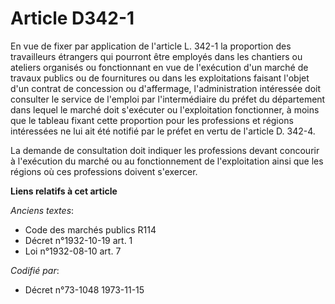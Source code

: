 # Article D342-1

En vue de fixer par application de l'article L. 342-1 la proportion des travailleurs étrangers qui pourront être employés
dans les chantiers ou ateliers organisés ou fonctionnant en vue de l'exécution d'un marché de travaux publics ou de
fournitures ou dans les exploitations faisant l'objet d'un contrat de concession ou d'affermage, l'administration intéressée
doit consulter le service de l'emploi par l'intermédiaire du préfet du département dans lequel le marché doit s'exécuter ou
l'exploitation fonctionner, à moins que le tableau fixant cette proportion pour les professions et régions intéressées ne lui
ait été notifié par le préfet en vertu de l'article D. 342-4.

La demande de consultation doit indiquer les professions devant concourir à l'exécution du marché ou au fonctionnement de
l'exploitation ainsi que les régions où ces professions doivent s'exercer.

**Liens relatifs à cet article**

_Anciens textes_:

  - Code des marchés publics R114
  - Décret n°1932-10-19 art. 1
  - Loi n°1932-08-10 art. 7

_Codifié par_:

  - Décret n°73-1048 1973-11-15
